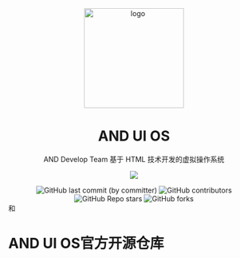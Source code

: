 <div align="center">
    <img align="center" src="https://and-dev-team.github.io/img/ANDOS.jpg" alt="logo" width="200">
    <h1 align="center">AND UI OS</h1>
    <p align="center">AND Develop Team 基于 HTML 技术开发的虚拟操作系统</p>
    <p align="center">
        <img src="https://and-dev-team.github.io/img/team3.svg"/>
    </p>
    <img alt="GitHub last commit (by committer)" src="https://img.shields.io/github/last-commit/AND-Dev-Team/AND-UI-OS">
    <img alt="GitHub contributors" src="https://img.shields.io/github/contributors/AND-Dev-Team/AND-UI-OS">
    <img alt="GitHub Repo stars" src="https://img.shields.io/github/stars/AND-Dev-Team/AND-UI-OS">
    <img alt="GitHub forks" src="https://img.shields.io/github/forks/AND-Dev-Team/AND-UI-OS">
    </br>
</div>
和

# AND UI OS官方开源仓库
